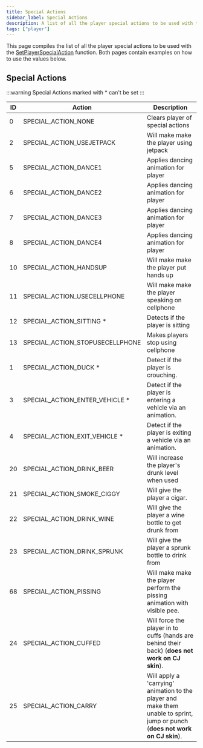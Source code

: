 ```yaml
---
title: Special Actions
sidebar_label: Special Actions
description: A list of all the player special actions to be used with the [SetPlayerSpecialAction](../functions/SetPlayerSpecialAction.md) function.
tags: ["player"]
---
```


This page compiles the list of all the player special actions to be used with the [SetPlayerSpecialAction](../functions/SetPlayerSpecialAction.md) function. Both pages contain examples on how to use the values below.

## Special Actions

:::warning Special Actions marked with \* can't be set :::

| ID  | Action                          | Description                                     |
| --- | ------------------------------- | ----------------------------------------------- |
| 0   | SPECIAL_ACTION_NONE             | Clears player of special actions                |
| 2   | SPECIAL_ACTION_USEJETPACK       | Will make make the player using jetpack         |
| 5   | SPECIAL_ACTION_DANCE1           | Applies dancing animation for player            |
| 6   | SPECIAL_ACTION_DANCE2           | Applies dancing animation for player            |
| 7   | SPECIAL_ACTION_DANCE3           | Applies dancing animation for player            |
| 8   | SPECIAL_ACTION_DANCE4           | Applies dancing animation for player            |
| 10  | SPECIAL_ACTION_HANDSUP          | Will make make the player put hands up          |
| 11  | SPECIAL_ACTION_USECELLPHONE     | Will make make the player speaking on cellphone |
| 12  | SPECIAL_ACTION_SITTING \*       | Detects if the player is sitting                |
| 13  | SPECIAL_ACTION_STOPUSECELLPHONE | Makes players stop using cellphone              |
| 1   | SPECIAL_ACTION_DUCK \*          | Detect if the player is crouching.                                        |
| 3   | SPECIAL_ACTION_ENTER_VEHICLE \* | Detect if the player is entering a vehicle via an animation.              |
| 4   | SPECIAL_ACTION_EXIT_VEHICLE \*  | Detect if the player is exiting a vehicle via an animation.               |
| 20  | SPECIAL_ACTION_DRINK_BEER       | Will increase the player's drunk level when used                          |
| 21  | SPECIAL_ACTION_SMOKE_CIGGY      | Will give the player a cigar.                                             |
| 22  | SPECIAL_ACTION_DRINK_WINE       | Will give the player a wine bottle to get drunk from                      |
| 23  | SPECIAL_ACTION_DRINK_SPRUNK     | Will give the player a sprunk bottle to drink from                        |
| 68  | SPECIAL_ACTION_PISSING          | Will make make the player perform the pissing animation with visible pee. |
| 24  | SPECIAL_ACTION_CUFFED | Will force the player in to cuffs (hands are behind their back) (**does not work on CJ skin**). |
| 25  | SPECIAL_ACTION_CARRY | Will apply a 'carrying' animation to the player and make them unable to sprint, jump or punch (**does not work on CJ skin**). |
